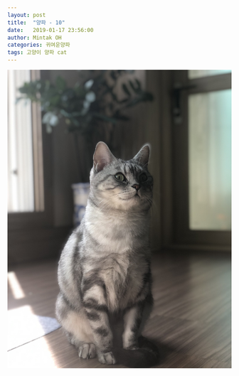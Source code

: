 ```yaml
---
layout: post
title:  "양파 - 10"
date:   2019-01-17 23:56:00
author: Mintak OH
categories: 귀여운양파
tags: 고양이 양파 cat
---
```


![이미지](https://github.com/mintakoh/mintakoh.github.io/blob/master/assets/cat_onion/onion10.jpg)